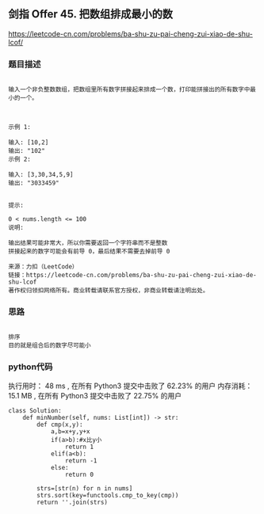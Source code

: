 ## 剑指 Offer 45. 把数组排成最小的数


https://leetcode-cn.com/problems/ba-shu-zu-pai-cheng-zui-xiao-de-shu-lcof/


### 题目描述

```

输入一个非负整数数组，把数组里所有数字拼接起来排成一个数，打印能拼接出的所有数字中最小的一个。

 

示例 1:

输入: [10,2]
输出: "102"
示例 2:

输入: [3,30,34,5,9]
输出: "3033459"
 

提示:

0 < nums.length <= 100
说明:

输出结果可能非常大，所以你需要返回一个字符串而不是整数
拼接起来的数字可能会有前导 0，最后结果不需要去掉前导 0

来源：力扣（LeetCode）
链接：https://leetcode-cn.com/problems/ba-shu-zu-pai-cheng-zui-xiao-de-shu-lcof
著作权归领扣网络所有。商业转载请联系官方授权，非商业转载请注明出处。
```



### 思路


```

排序
目的就是组合后的数字尽可能小

```



### python代码
执行用时：
48 ms
, 在所有 Python3 提交中击败了
62.23%
的用户
内存消耗：
15.1 MB
, 在所有 Python3 提交中击败了
22.75%
的用户
```
class Solution:
    def minNumber(self, nums: List[int]) -> str:
        def cmp(x,y):
            a,b=x+y,y+x
            if(a>b):#x比y小
                return 1
            elif(a<b):
                return -1
            else:
                return 0

        strs=[str(n) for n in nums]
        strs.sort(key=functools.cmp_to_key(cmp))
        return ''.join(strs)
```

